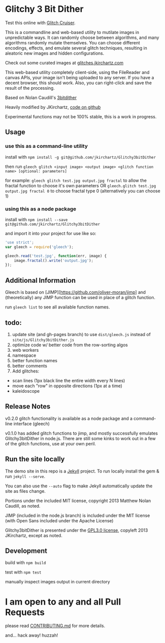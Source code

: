 Glitchy 3 Bit Dither
==============

Test this online with <a href="http://jkirchartz.com/Glitchy3bitdither/GlitchCruiser.html" title="Glitch Cruiser">Glitch Cruiser</a>.

<p>This is a commandline and web-based utility to mutilate images in unpredictable ways. It can randomly choose between algorithms, and many algorithms randomly mutate themselves.
    You can choose different encodings, effects, and emulate several glitch techniques, resulting in aleatoric new images and hidden configurations.</p>
</p>
<p>Check out some curated images at <a href="http://glitches.jkirchartz.com/">glitches.jkirchartz.com</a></p>
<p>This web-based utility completely client-side, using the FileReader and canvas APIs, your image isn't being uploaded to any server. If you have a decent browser, this should work. Also, you can right-click and save the result of the processing.</p>
<p>Based on Nolan Caudill's <a href="https://github.com/mncaudill/3bitdither">3bitdither</a></p>
<p>Heavily modified by JKirchartz, <a href="https://github.com/jkirchartz/Glitchy3bitdither">code on github</a></p>
<p>Experimental functions may not be 100% stable, this is a work in progress.</p>

## Usage

### use this as a command-line utility

install with `npm install -g git@github.com/jkirchartz/Glitchy3bitDither`

then run `gleech glitch <input image> <output image> <glitch function name> [optional: parameters]`

for example: `gleech glitch test.jpg output.jpg fractal` to allow the fractal function to choose it's own parameters OR `gleech.glitch test.jpg output.jpg fractal 0` to choose fractal type 0 (alternatively you can choose 1)


### using this as a node package

install with `npm install --save git@github.com/jkirchartz/Glitchy3bitDither`

and import it into your project for use like so:

```javascript
'use strict';
var gleech = require('gleech');

gleech.read('test.jpg', function(err, image) {
	image.fractal().write('output.jpg');
});
```
## Additional Information

Gleech is based on [JIMP][https://github.com/oliver-moran/jimp] and (theoretically) any JIMP function can be used in place of a glitch function.

run `gleech list` to see all available function names.


## todo:

1. update site (and gh-pages branch) to use `dist/gleech.js` instead of `site/js/Glitchy3bitDither.js`
1. optimize code w/ better code from the row-sorting algos
2. web workers
3. namespace
4. better function names
5. better comments
7. Add glitches:
  - scan lines (1px black line the entire width every N lines)
  - move each "row" in opposite directions (1px at a time)
  - kaleidoscope

## Release Notes

v0.2.0 glitch functionality is available as a node package and a command-line interface (gleech)

v0.1.0 has added glitch functions to jimp, and mostly successfully emulates Glitchy3bitDither in node.js.
There are still some kinks to work out in a few of the glitch functions, use at your own peril.

## Run the site locally

The demo site in this repo is a [Jekyll](http://jekyllrb.com) project. To run locally install the gem &amp; run `jekyll --serve`.

You can also use the `--auto` flag to make Jekyll automatically update the site as files change.

Portions under the included MIT license, copyright 2013 Matthew Nolan Caudill, as noted.

JIMP (included in the node.js branch) is included under the MIT license (with Open Sans included under the Apache License)

Glitchy3bitDither is presented under the [GPL3.0 license](gpl-3.0.txt), copyleft 2013 JKirchartz, except as noted.


## Development

build with `npm build`

test with `npm test`

manually inspect images output in current directory


# I am open to any and all Pull Requests

please read [CONTRIBUTING.md](CONTRIBUTING.md) for more details.

and... hack away! huzzah!
